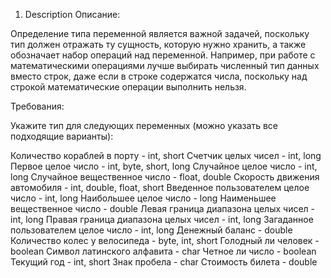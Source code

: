 1. Description
   Описание:

Определение типа переменной является важной задачей, поскольку тип должен отражать ту сущность, которую нужно хранить,
а также обозначает набор операций над переменной. Например, при работе с математическими операциями лучше выбирать
численный тип данных вместо строк, даже если в строке содержатся числа, поскольку над строкой математические операции
выполнить нельзя.

Требования:

Укажите тип для следующих переменных (можно указать все подходящие варианты):

Количество кораблей в порту - int, short
Счетчик целых чисел - int, long
Первое целое число - int, byte, short, long
Случайное целое число - int, long
Случайное вещественное число - float, double
Скорость движения автомобиля - int, double, float, short
Введенное пользователем целое число - int, long
Наибольшее целое число - long
Наименьшее вещественное число - double
Левая граница диапазона целых чисел - int, long
Правая граница диапазона целых чисел - int, long
Загаданное пользователем целое число - int, long
Денежный баланс - double
Количество колес у велосипеда - byte, int, short
Голодный ли человек - boolean
Символ латинского алфавита - char
Четное ли число - boolean
Текущий год - int, short
Знак пробела - char
Стоимость билета - double